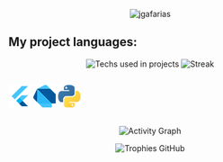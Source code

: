 
<p align="center">
 <p align="center"> <img src="https://komarev.com/ghpvc/?username=jgafarias&label=Profile%20views&color=0e75b6&style=flat" alt="jgafarias" /> </p>
</p>

## My project languages:

<p align="center">

 <img src="https://github-readme-stats.vercel.app/api/top-langs?username=jgafarias&layout=compact&theme=algolia&include_all_commits=true&hide=cmake" alt="Techs used in projects" width="300px"/>
  <img src="https://streak-stats.demolab.com/?user=jgafarias&theme=algolia&include_all_commits=true" alt="Streak" width="420px"/>

 ##

 [![Flutter](https://github.com/jgafarias/jgafarias/blob/main/flutter-logo.png)](https://github.com/jgafarias?tab=repositories&q=Flutter&type=&language=&sort=) 
 [![Dart](https://github.com/jgafarias/jgafarias/blob/main/Dart-logo.png)](https://github.com/jgafarias?tab=repositories&q=Flutter&type=&language=&sort=) 
 [![Python](https://github.com/jgafarias/jgafarias/blob/main/Python-logo.png)](https://github.com/jgafarias?tab=repositories&q=&type=&language=python&sort=)
 
</p>

 ##

<p align="center">
 <img src="https://github-readme-activity-graph.vercel.app/graph?username=jgafarias&theme=xcode&bg_color=151515&include_all_commits=true" alt="Activity Graph" />
</p>
<p align="center">
 <img src="https://github-profile-trophy.vercel.app/?username=jgafarias&theme=algolia&margin-w=15&include_all_commits=true" alt="Trophies GitHub" />
</p>
